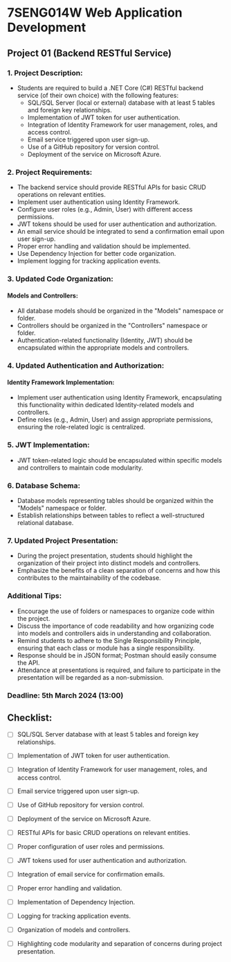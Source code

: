 # 7SENG014W Web Application Development
## Project 01 (Backend RESTful Service)

### 1. Project Description:
- Students are required to build a .NET Core (C#) RESTful backend service (of their own choice) with the following features:
  - SQL/SQL Server (local or external) database with at least 5 tables and foreign key relationships.
  - Implementation of JWT token for user authentication.
  - Integration of Identity Framework for user management, roles, and access control.
  - Email service triggered upon user sign-up.
  - Use of a GitHub repository for version control.
  - Deployment of the service on Microsoft Azure.

### 2. Project Requirements:
- The backend service should provide RESTful APIs for basic CRUD operations on relevant entities.
- Implement user authentication using Identity Framework.
- Configure user roles (e.g., Admin, User) with different access permissions.
- JWT tokens should be used for user authentication and authorization.
- An email service should be integrated to send a confirmation email upon user sign-up.
- Proper error handling and validation should be implemented.
- Use Dependency Injection for better code organization.
- Implement logging for tracking application events.

### 3. Updated Code Organization:
#### Models and Controllers:
- All database models should be organized in the "Models" namespace or folder.
- Controllers should be organized in the "Controllers" namespace or folder.
- Authentication-related functionality (Identity, JWT) should be encapsulated within the appropriate models and controllers.

### 4. Updated Authentication and Authorization:
#### Identity Framework Implementation:
- Implement user authentication using Identity Framework, encapsulating this functionality within dedicated Identity-related models and controllers.
- Define roles (e.g., Admin, User) and assign appropriate permissions, ensuring the role-related logic is centralized.

### 5. JWT Implementation:
- JWT token-related logic should be encapsulated within specific models and controllers to maintain code modularity.

### 6. Database Schema:
- Database models representing tables should be organized within the "Models" namespace or folder.
- Establish relationships between tables to reflect a well-structured relational database.

### 7. Updated Project Presentation:
- During the project presentation, students should highlight the organization of their project into distinct models and controllers.
- Emphasize the benefits of a clean separation of concerns and how this contributes to the maintainability of the codebase.

### Additional Tips:
- Encourage the use of folders or namespaces to organize code within the project.
- Discuss the importance of code readability and how organizing code into models and controllers aids in understanding and collaboration.
- Remind students to adhere to the Single Responsibility Principle, ensuring that each class or module has a single responsibility.
- Response should be in JSON format; Postman should easily consume the API.
- Attendance at presentations is required, and failure to participate in the presentation will be regarded as a non-submission.

### Deadline: 5th March 2024 (13:00)


## Checklist:
- [ ] SQL/SQL Server database with at least 5 tables and foreign key relationships.
- [ ] Implementation of JWT token for user authentication.
- [ ] Integration of Identity Framework for user management, roles, and access control.
- [ ] Email service triggered upon user sign-up.
- [ ] Use of GitHub repository for version control.
- [ ] Deployment of the service on Microsoft Azure.
- [ ] RESTful APIs for basic CRUD operations on relevant entities.
- [ ] Proper configuration of user roles and permissions.
- [ ] JWT tokens used for user authentication and authorization.
- [ ] Integration of email service for confirmation emails.
- [ ] Proper error handling and validation.
- [ ] Implementation of Dependency Injection.
- [ ] Logging for tracking application events.
- [ ] Organization of models and controllers.
- [ ] Highlighting code modularity and separation of concerns during project presentation.



